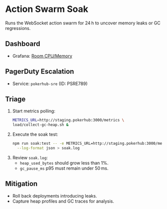 # Action Swarm Soak
<!-- Update service IDs in this file if PagerDuty services change -->

Runs the WebSocket action swarm for 24 h to uncover memory leaks or GC regressions.

## Dashboard
- Grafana: [Room CPU/Memory](../../infrastructure/monitoring/grafana-room-cpu-mem.json)

## PagerDuty Escalation
- Service: `pokerhub-sre` (ID: PSRE789)

## Triage
1. Start metrics polling:
   ```bash
   METRICS_URL=http://staging.pokerhub:3000/metrics \
   load/collect-gc-heap.sh &
   ```
2. Execute the soak test:
   ```bash
   npm run soak:test -- -e METRICS_URL=http://staging.pokerhub:3000/metrics \
     --log-format json > soak.log
   ```
3. Review `soak.log`:
   - `heap_used_bytes` should grow less than 1%.
   - `gc_pause_ms` p95 must remain under 50 ms.

## Mitigation
- Roll back deployments introducing leaks.
- Capture heap profiles and GC traces for analysis.
